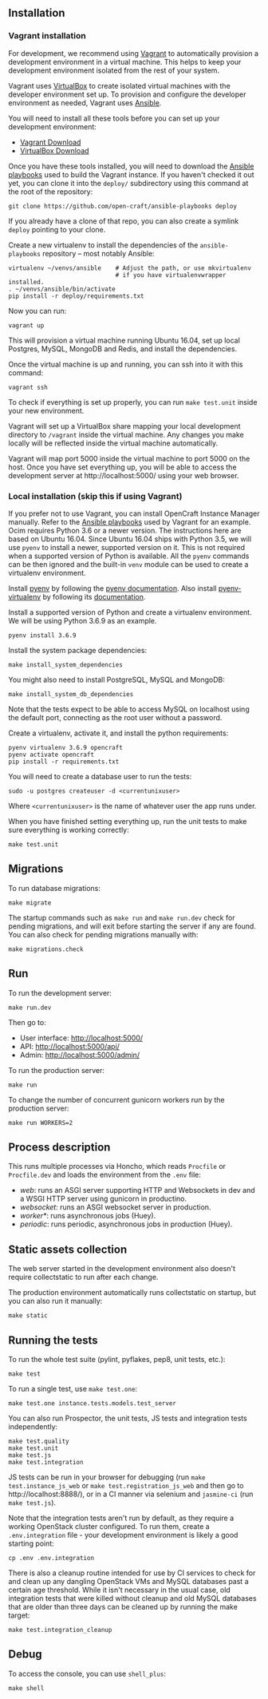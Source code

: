 Installation
------------

### Vagrant installation

For development, we recommend using [Vagrant](https://www.vagrantup.com/)
to automatically provision a development environment in a virtual machine. This
helps to keep your development environment isolated from the rest of your
system.

Vagrant uses [VirtualBox](https://www.virtualbox.org/) to create isolated
virtual machines with the developer environment set up. To provision and
configure the developer environment as needed, Vagrant uses
[Ansible](https://www.ansible.com/).

You will need to install all these tools before you can set up your development
environment:

- [Vagrant Download](https://www.vagrantup.com/downloads.html)
- [VirtualBox Download](https://www.virtualbox.org/wiki/Downloads)

Once you have these tools installed, you will need to download the [Ansible
playbooks](https://github.com/open-craft/ansible-playbooks) used to build the
Vagrant instance.  If you haven't checked it out yet, you can clone it into the
`deploy/` subdirectory using this command at the root of the repository:

    git clone https://github.com/open-craft/ansible-playbooks deploy

If you already have a clone of that repo, you can also create a symlink `deploy`
pointing to your clone.

Create a new virtualenv to install the dependencies of the `ansible-playbooks`
repository – most notably Ansible:

    virtualenv ~/venvs/ansible    # Adjust the path, or use mkvirtualenv
                                  # if you have virtualenvwrapper installed.
    . ~/venvs/ansible/bin/activate
    pip install -r deploy/requirements.txt

Now you can run:

    vagrant up

This will provision a virtual machine running Ubuntu 16.04, set up local
Postgres, MySQL, MongoDB and Redis, and install the dependencies.

Once the virtual machine is up and running, you can ssh into it with this
command:

    vagrant ssh

To check if everything is set up properly, you can run ``make test.unit`` inside
your new environment.

Vagrant will set up a VirtualBox share mapping your local development directory
to `/vagrant` inside the virtual machine. Any changes you make locally will be
reflected inside the virtual machine automatically.

Vagrant will map port 5000 inside the virtual machine to port 5000 on the host.
Once you have set everything up, you will be able to access the development
server at http://localhost:5000/ using your web browser.

### Local installation (skip this if using Vagrant)

If you prefer not to use Vagrant, you can install OpenCraft Instance Manager manually.
Refer to the [Ansible playbooks](https://github.com/open-craft/ansible-playbooks) used
by Vagrant for an example. Ocim requires Python 3.6 or a newer version. The instructions
here are based on Ubuntu 16.04. Since Ubuntu 16.04 ships with Python 3.5, we will use `pyenv`
to install a newer, supported version on it. This is not required when a supported version of
Python is available. All the `pyenv` commands can be then ignored and the built-in `venv` module
can be used to create a virtualenv environment.

Install [pyenv](https://github.com/pyenv/pyenv) by following the [pyenv documentation](https://github.com/pyenv/pyenv#installation).
Also install [pyenv-virtualenv](https://github.com/pyenv/pyenv-virtualenv#installation) by following its [documentation](https://github.com/pyenv/pyenv-virtualenv#installation).

Install a supported version of Python and create a virtualenv environment. We will be using Python 3.6.9 as an example.

    pyenv install 3.6.9

Install the system package dependencies:

    make install_system_dependencies

You might also need to install PostgreSQL, MySQL and MongoDB:

    make install_system_db_dependencies

Note that the tests expect to be able to access MySQL on localhost using the
default port, connecting as the root user without a password.

Create a virtualenv, activate it, and install the python requirements:

    pyenv virtualenv 3.6.9 opencraft
    pyenv activate opencraft
    pip install -r requirements.txt

You will need to create a database user to run the tests:

    sudo -u postgres createuser -d <currentunixuser>

Where `<currentunixuser>` is the name of whatever user the app runs under.

When you have finished setting everything up, run the unit tests to make sure
everything is working correctly:

    make test.unit

Migrations
----------

To run database migrations:

    make migrate

The startup commands such as `make run` and `make run.dev` check for pending
migrations, and will exit before starting the server if any are found. You can
also check for pending migrations manually with:

    make migrations.check

Run
---

To run the development server:

    make run.dev

Then go to:

* User interface: [http://localhost:5000/](http://localhost:5000/)
* API: [http://localhost:5000/api/](http://localhost:5000/api/)
* Admin: [http://localhost:5000/admin/](http://localhost:5000/admin/)

To run the production server:

    make run

To change the number of concurrent gunicorn workers run by the production
server:

    make run WORKERS=2

Process description
-------------------

This runs multiple processes via Honcho, which reads `Procfile` or `Procfile.dev`
and loads the environment from the `.env` file:

* *web*: runs an ASGI server supporting HTTP and Websockets in dev and a WSGI HTTP server using gunicorn in productino.
* *websocket*: runs an ASGI websocket server in production.
* *worker\**: runs asynchronous jobs (Huey).
* *periodic*: runs periodic, asynchronous jobs in production (Huey).


Static assets collection
------------------------

The web server started in the development environment also doesn't require
collectstatic to run after each change.

The production environment automatically runs collectstatic on startup, but you
can also run it manually:

    make static

Running the tests
-----------------

To run the whole test suite (pylint, pyflakes, pep8, unit tests, etc.):

    make test

To run a single test, use `make test.one`:

    make test.one instance.tests.models.test_server

You can also run Prospector, the unit tests, JS tests and integration tests
independently:

    make test.quality
    make test.unit
    make test.js
    make test.integration

JS tests can be run in your browser for debugging (run `make test.instance_js_web`
or `make test.registration_js_web` and then go to http://localhost:8888/), or in a
CI manner via selenium and `jasmine-ci` (run `make test.js`).

Note that the integration tests aren't run by default, as they require a working
OpenStack cluster configured. To run them, create a `.env.integration` file -
your development environment is likely a good starting point:

    cp .env .env.integration

There is also a cleanup routine intended for use by CI services to check for
and clean up any dangling OpenStack VMs and MySQL databases past a certain age
threshold. While it isn't necessary in the usual case, old integration tests
that were killed without cleanup and old MySQL databases that are older than
three days can be cleaned up by running the make target:

    make test.integration_cleanup

Debug
-----

To access the console, you can use `shell_plus`:

    make shell
